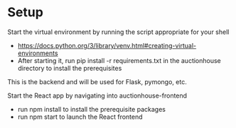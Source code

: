 # Setup
Start the virtual environment by running the script appropriate for your shell
 * https://docs.python.org/3/library/venv.html#creating-virtual-environments
 * After starting it, run pip install -r requirements.txt in the auctionhouse directory to install the prerequisites

This is the backend and will be used for Flask, pymongo, etc.

Start the React app by navigating into auctionhouse-frontend
 * run npm install to install the prerequisite packages
 * run npm start to launch the React frontend

